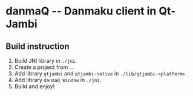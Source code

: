 # danmaQ -- Danmaku client in Qt-Jambi

## Build instruction

1. Build JNI library in `./jni`.
2. Create a project from `.`.
3. Add library `qtjambi` and `qtjambi-native` in `./lib/qtjambi-<platform>`.
4. Add library `danmaQ_Window` in `./jni`.
5. Build and enjoy!
